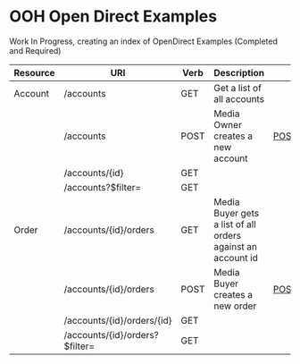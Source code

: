 # OOH Open Direct Examples

Work In Progress, creating an index of OpenDirect Examples (Completed and Required)

| Resource | URI                            | Verb | Description                                                 | Request                                                                                                                                                | Response                                                                                                                                                 |
| -------- | ------------------------------ | ---- | ----------------------------------------------------------- | ------------------------------------------------------------------------------------------------------------------------------------------------------ | -------------------------------------------------------------------------------------------------------------------------------------------------------- |
| Account  | /accounts                      | GET  | Get a list of all accounts                                  |                                                                                                                                                        | [GET\_accounts\_response.json](https://github.com/Outsmart-OOH/ooh_open_direct/blob/master/examples/OOHpenDirect_1-5-1_v-1/GET_accounts_response.json)   |
|          | /accounts                      | POST | Media Owner creates a new account                           | [POST\_accounts\_request.json](https://github.com/Outsmart-OOH/ooh_open_direct/blob/master/examples/OOHpenDirect_1-5-1_v-1/POST_accounts_request.json) | [POST\_accounts\_response.json](https://github.com/Outsmart-OOH/ooh_open_direct/blob/master/examples/OOHpenDirect_1-5-1_v-1/POST_accounts_response.json) |
|          | /accounts/{id}                 | GET  |                                                             |                                                                                                                                                        |                                                                                                                                                          |
|          | /accounts?$filter=             | GET  |                                                             |                                                                                                                                                        |                                                                                                                                                          |
| Order    | /accounts/{id}/orders          | GET  | Media Buyer gets a list of all orders against an account id |                                                                                                                                                        | [GET\_orders\_response.json](https://github.com/Outsmart-OOH/ooh_open_direct/blob/master/examples/OOHpenDirect_1-5-1_v-1/GET_orders_response.json)       |
|          | /accounts/{id}/orders          | POST | Media Buyer creates a new order                             | [POST\_orders\_request.json](https://github.com/Outsmart-OOH/ooh_open_direct/blob/master/examples/OOHpenDirect_1-5-1_v-1/POST_orders_request.json)     | [POST\_orders\_response.json](https://github.com/Outsmart-OOH/ooh_open_direct/blob/master/examples/OOHpenDirect_1-5-1_v-1/POST_orders_response.json)     |
|          | /accounts/{id}/orders/{id}     | GET  |                                                             |                                                                                                                                                        |                                                                                                                                                          |
|          | /accounts/{id}/orders?$filter= | GET  |                                                             |                                                                                                                                                        |
